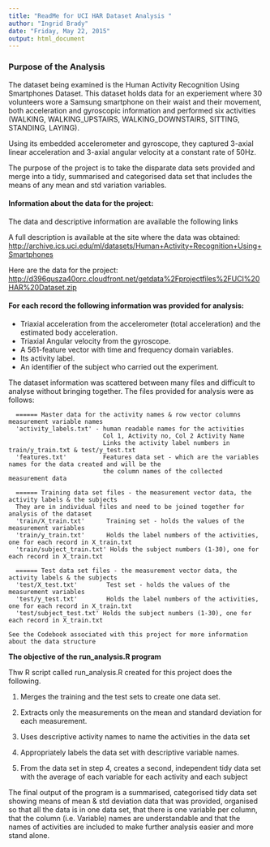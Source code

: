 ```yaml
---
title: "ReadMe for UCI HAR Dataset Analysis "
author: "Ingrid Brady"
date: "Friday, May 22, 2015"
output: html_document
---
```


### Purpose of the Analysis
The dataset being examined is the Human Activity Recognition Using Smartphones Dataset.
This dataset holds data for an experiement where 30 volunteers wore a Samsung smartphone on their waist and their movement, both acceleration and gyroscopic information and performed six activities (WALKING, WALKING_UPSTAIRS, WALKING_DOWNSTAIRS, SITTING, STANDING, LAYING).

Using its embedded accelerometer and gyroscope, they captured 3-axial linear acceleration and 3-axial angular velocity at a constant rate of 50Hz.  

The purpose of the project is to take the disparate data sets provided and merge into a tidy, summarised and categorised data set that includes the means of any mean and std variation variables.

#### Information about the data for the project:
The data and descriptive information are available the following links
 
  A full description is available at the site where the data was obtained:
 http://archive.ics.uci.edu/ml/datasets/Human+Activity+Recognition+Using+Smartphones

Here are the data for the project: 
 http://d396qusza40orc.cloudfront.net/getdata%2Fprojectfiles%2FUCI%20HAR%20Dataset.zip 
 
#### For each record the following information was provided for analysis:

- Triaxial acceleration from the accelerometer (total acceleration) and the estimated body acceleration.
- Triaxial Angular velocity from the gyroscope. 
- A 561-feature vector with time and frequency domain variables. 
- Its activity label. 
- An identifier of the subject who carried out the experiment.

The dataset information was scattered between many files and difficult to analyse without bringing together. The files provided for analysis were as follows:

      ====== Master data for the activity names & row vector columns measurement variable names
      'activity_labels.txt' - human readable names for the activities
                              Col 1, Activity no, Col 2 Activity Name
                              Links the activity label numbers in train/y_train.txt & test/y_test.txt 
      'features.txt'          Features data set - which are the variables names for the data created and will be the 
                              the column names of the collected measurement data 
                              
      ====== Training data set files - the measurement vector data, the activity labels & the subjects
      They are in individual files and need to be joined together for analysis of the dataset
      'train/X_train.txt'      Training set - holds the values of the measurement variables
      'train/y_train.txt'      Holds the label numbers of the activities, one for each record in X_train.txt
      'train/subject_train.txt' Holds the subject numbers (1-30), one for each record in X_train.txt
            
      ====== Test data set files - the measurement vector data, the activity labels & the subjects   
      'test/X_test.txt'        Test set - holds the values of the measurement variables
      'test/y_test.txt'        Holds the label numbers of the activities, one for each record in X_train.txt
      'test/subject_test.txt' Holds the subject numbers (1-30), one for each record in X_train.txt
 
    See the Codebook associated with this project for more information about the data structure

**The objective of the run_analysis.R program**
 
Thw R script called run_analysis.R created for this project does the following.
 
1. Merges the training and the test sets to create one data set.

2. Extracts only the measurements on the mean and standard deviation for each measurement. 

3. Uses descriptive activity names to name the activities in the data set

4. Appropriately labels the data set with descriptive variable names. 

5. From the data set in step 4, creates a second, independent tidy data set with the average of each variable for each activity and each subject

The final output of the program is a summarised, categorised tidy data set showing means of mean & std deviation data that was provided, organised so that all the data is in one data set, that there is one variable per column, that the column (i.e. Variable) names are understandable and that the names of activities are included to make further analysis easier and more stand alone.




      